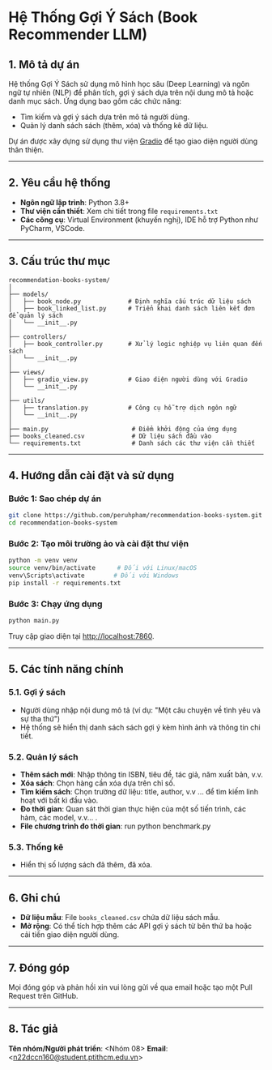 # Hệ Thống Gợi Ý Sách (Book Recommender LLM)

## 1. Mô tả dự án

Hệ thống Gợi Ý Sách sử dụng mô hình học sâu (Deep Learning) và ngôn ngữ tự nhiên (NLP) để phân tích, gợi ý sách dựa trên nội dung mô tả hoặc danh mục sách. Ứng dụng bao gồm các chức năng:

* Tìm kiếm và gợi ý sách dựa trên mô tả người dùng.
* Quản lý danh sách sách (thêm, xóa) và thống kê dữ liệu.

Dự án được xây dựng sử dụng thư viện [Gradio](https://gradio.app/) để tạo giao diện người dùng thân thiện.

---

## 2. Yêu cầu hệ thống

* **Ngôn ngữ lập trình**: Python 3.8+
* **Thư viện cần thiết**: Xem chi tiết trong file `requirements.txt`
* **Các công cụ**: Virtual Environment (khuyến nghị), IDE hỗ trợ Python như PyCharm, VSCode.

---

## 3. Cấu trúc thư mục

```plaintext
recommendation-books-system/
│
├── models/
│   ├── book_node.py             # Định nghĩa cấu trúc dữ liệu sách
│   ├── book_linked_list.py      # Triển khai danh sách liên kết đơn để quản lý sách
│   └── __init__.py
│
├── controllers/
│   ├── book_controller.py       # Xử lý logic nghiệp vụ liên quan đến sách
│   └── __init__.py
│
├── views/
│   ├── gradio_view.py           # Giao diện người dùng với Gradio
│   └── __init__.py
│
├── utils/
│   ├── translation.py           # Công cụ hỗ trợ dịch ngôn ngữ
│   └── __init__.py
│
├── main.py                       # Điểm khởi động của ứng dụng
├── books_cleaned.csv             # Dữ liệu sách đầu vào
└── requirements.txt              # Danh sách các thư viện cần thiết
```

---

## 4. Hướng dẫn cài đặt và sử dụng

### Bước 1: Sao chép dự án

```bash
git clone https://github.com/peruhpham/recommendation-books-system.git
cd recommendation-books-system
```

### Bước 2: Tạo môi trường ảo và cài đặt thư viện

```bash
python -m venv venv
source venv/bin/activate      # Đối với Linux/macOS
venv\Scripts\activate        # Đối với Windows
pip install -r requirements.txt
```

### Bước 3: Chạy ứng dụng

```bash
python main.py
```

Truy cập giao diện tại [http://localhost:7860](http://localhost:7860).

---

## 5. Các tính năng chính

### 5.1. Gợi ý sách

* Người dùng nhập nội dung mô tả (ví dụ: "Một câu chuyện về tình yêu và sự tha thứ")
* Hệ thống sẽ hiển thị danh sách sách gợi ý kèm hình ảnh và thông tin chi tiết.

### 5.2. Quản lý sách

* **Thêm sách mới**: Nhập thông tin ISBN, tiêu đề, tác giả, năm xuất bản, v.v.
* **Xóa sách**: Chọn hàng cần xóa dựa trên chỉ số.
* **Tìm kiếm sách**: Chọn trường dữ liệu: title, author, v.v ... để tìm kiếm linh hoạt với bất kì đầu vào.
* **Đo thời gian**: Quan sát thời gian thực hiện của một số tiến trình, các hàm, các model, v.v... .
* **File chương trình đo thời gian**: run python benchmark.py

### 5.3. Thống kê

* Hiển thị số lượng sách đã thêm, đã xóa.

---

## 6. Ghi chú

* **Dữ liệu mẫu**: File `books_cleaned.csv` chứa dữ liệu sách mẫu.
* **Mở rộng**: Có thể tích hợp thêm các API gợi ý sách từ bên thứ ba hoặc cải tiến giao diện người dùng.

---

## 7. Đóng góp

Mọi đóng góp và phản hồi xin vui lòng gửi về qua email hoặc tạo một Pull Request trên GitHub.

---

## 8. Tác giả

**Tên nhóm/Người phát triển**: \<Nhóm 08>
**Email**: \<n22dccn160@student.ptithcm.edu.vn>

